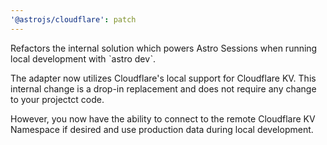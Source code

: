 ```yaml
---
'@astrojs/cloudflare': patch
---
```


Refactors the internal solution which powers Astro Sessions when running local development with ˋastro devˋ.

The adapter now utilizes Cloudflare's local support for Cloudflare KV. This internal change is a drop-in replacement and does not require any change to your projectct code.

However, you now have the ability to connect to the remote Cloudflare KV Namespace if desired and use production data during local development.
